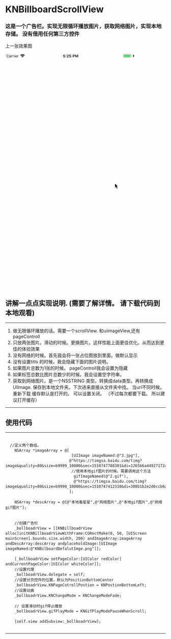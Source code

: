 
# KNBillboardScrollView 

### 这是一个广告栏。实现无限循环播放图片，获取网络图片，实现本地存储。 没有借用任何第三方控件 
上一张效果图

![](https://github.com/krystalName/KNBillboardScrollView/blob/master/billboardView.gif)

## 讲解一点点实现说明. (需要了解详情。 请下载代码到本地观看)

-----
1. 做无限循环播放的话。需要一个scrollView. 和uiimageView,还有pageControll
2. 只放两张图片。滑动的时候。更换图片。这样性能上面更佳优化。从而达到更佳的体验效果
3. 没有网络的时候。首先我会将一张占位图放到里面。做默认显示
4. 没有设置titls 的时候。我会隐藏下面的图片说明。
5. 如果图片总数为1张的时候。 pageControll我会设置为隐藏 
6. 如果标签总数比图片总数少的时候。我会设置空字符串。
7. 获取到网络图片。是一个NSSTRING 类型。转换成data类型。再转换成UIImage. 保存到本地文件夹。下次进来直接从文件夹中找。 当url不同时候。重新下载
缓存默认是打开的。 可以设置关闭。 （不过每次都要下载。 所以建议打开缓存）
----

## 使用代码
----- 
``` objc

  //定义两个数组。
    NSArray *imageArray = @[
                             [UIImage imageNamed:@"3.jpg"],
                            @"https://timgsa.baidu.com/timg?image&quality=80&size=b9999_10000&sec=1510747788301&di=1265b6a44927172a90f3bebcf088ab02&imgtype=0&src=http%3A%2F%2Fh.hiphotos.baidu.com%2Fimage%2Fpic%2Fitem%2F5243fbf2b2119313373b1edd6f380cd791238d67.jpg",
                             //使用本地gif图片的时候。需要调用这个方法
                              gifImageNamed(@"2.gif"),
                              @"https://timgsa.baidu.com/timg?image&quality=80&size=b9999_10000&sec=1510747412310&di=308b1b2e2d6ccb6a35796275fc185eaf&imgtype=0&src=http%3A%2F%2Fimg.zcool.cn%2Fcommunity%2F01f90e593a4ad4a8012193a3dcf03d.gif"
                            ];
    
    NSArray *descArray = @[@"本地看星星",@"网络图片",@"本地gif图片",@"网络gif图片"];
    
    
    //创建广告栏
    _bollboadrView = [[KNBillboadrView alloc]initKNBillboadrViewWithFrame:CGRectMake(0, 50, [UIScreen mainScreen].bounds.size.width, 200) andImageArray:imageArray andDescArray:descArray andplaceholdImage:[UIImage imageNamed:@"KNBilboardDefalutImge.png"]];
    
    [_bollboadrView setPageColor:[UIColor redColor] andCurrentPageColor:[UIColor whiteColor]];
    //设置代理
    _bollboadrView.delegate = self;
    //设置分页控件的位置，默认为PositionBottomCenter
    _bollboadrView.KNPageCotrollPostion = KNPostionBottomLeft;
    //设置动画
    _bollboadrView.KNChangeMode = KNChangeModeFade;
    
    // 设置滑动时gif停止播放
    _bollboadrView.gifPlayMode = KNGifPlayModePauseWhenScroll;
    
    [self.view addSubview:_bollboadrView];
    
```
-----
